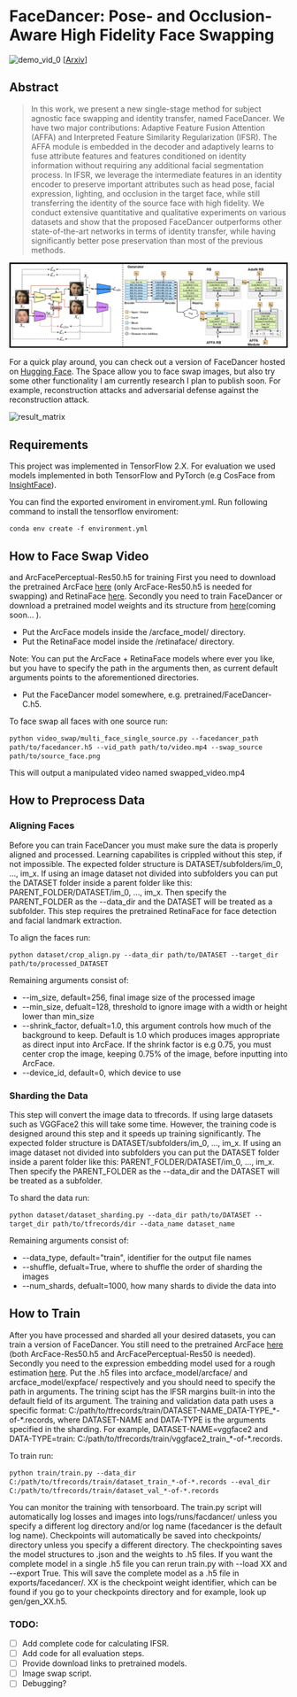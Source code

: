 # FaceDancer: Pose- and Occlusion-Aware High Fidelity Face Swapping
![demo_vid_0](assets/133_to_4.gif)
\[[Arxiv](https://arxiv.org/abs/2210.10473)\]
## Abstract
>In this work, we present a new single-stage method for
>subject agnostic face swapping and identity transfer, named
>FaceDancer. We have two major contributions: Adaptive
>Feature Fusion Attention (AFFA) and Interpreted Feature
>Similarity Regularization (IFSR). The AFFA module is embedded
> in the decoder and adaptively learns to fuse attribute
> features and features conditioned on identity information
> without requiring any additional facial segmentation process.
>In IFSR, we leverage the intermediate features
> in an identity encoder to preserve important attributes
> such as head pose, facial expression, lighting, and occlusion
> in the target face, while still transferring the identity
> of the source face with high fidelity. We conduct extensive
> quantitative and qualitative experiments on various
> datasets and show that the proposed FaceDancer outperforms
> other state-of-the-art networks in terms of identity
> transfer, while having significantly better pose preservation
> than most of the previous methods.

![overview](assets/facedancer_ov.png)

For a quick play around, you can check out a version of FaceDancer hosted on [Hugging Face](https://huggingface.co/spaces/felixrosberg/face-swap). The Space allow you to face swap images, but also try some other functionality I am currently research I plan to publish soon. For example, reconstruction attacks and adversarial defense against the reconstruction attack.

![result_matrix](assets/result_matrix.png)

## Requirements
This project was implemented in TensorFlow 2.X. For evaluation we used models implemented in both TensorFlow and PyTorch (e.g CosFace from [InsightFace](https://github.com/deepinsight/insightface/blob/master/recognition/arcface_torch)).

You can find the exported enviroment in enviroment.yml. Run following command to install the tensorflow enviroment:
```shell
conda env create -f environment.yml
```

## How to Face Swap Video
and ArcFacePerceptual-Res50.h5 for training
First you need to download the pretrained ArcFace [here](https://huggingface.co/felixrosberg/ArcFace) (only ArcFace-Res50.h5 is needed for swapping) and RetinaFace [here](https://huggingface.co/felixrosberg/RetinaFace). Secondly you need to train FaceDancer or download a pretrained model weights and its structure from [here](https://huggingface.co/felixrosberg/FaceDancer)(coming soon... ).
- Put the ArcFace models inside the /arcface_model/ directory.
- Put the RetinaFace model inside the /retinaface/ directory.

Note: You can put the ArcFace + RetinaFace models where ever you like, but you have to specify the path in the arguments then, as current default arguments points to the aforementioned directories.
- Put the FaceDancer model somewhere, e.g. pretrained/FaceDancer-C.h5.

To face swap all faces with one source run:
```shell
python video_swap/multi_face_single_source.py --facedancer_path path/to/facedancer.h5 --vid_path path/to/video.mp4 --swap_source path/to/source_face.png
```

This will output a manipulated video named swapped_video.mp4

## How to Preprocess Data

### Aligning Faces
Before you can train FaceDancer you must make sure the data is properly aligned and processed. Learning capabilites is crippled without this step, if not impossible. The expected folder structure is DATASET/subfolders/im_0, ..., im_x. If using an image dataset not divided into subfolders you can put the DATASET folder inside a parent folder like this: PARENT_FOLDER/DATASET/im_0, ..., im_x. Then specify the PARENT_FOLDER as the --data_dir and the DATASET will be treated as a subfolder. This step requires the pretrained RetinaFace for face detection and facial landmark extraction.

To align the faces run:
```shell
python dataset/crop_align.py --data_dir path/to/DATASET --target_dir path/to/processed_DATASET
```

Remaining arguments consist of:
- --im_size, default=256, final image size of the processed image
- --min_size, defualt=128, threshold to ignore image with a width or height lower than min_size
- --shrink_factor, defualt=1.0, this argument controls how much of the background to keep. Default is 1.0 which produces images appropriate as direct input into ArcFace. If the shrink factor is e.g 0.75, you must center crop the image, keeping 0.75% of the image, before inputting into ArcFace.
- --device_id, default=0, which device to use

### Sharding the Data
This step will convert the image data to tfrecords. If using large datasets such as VGGFace2 this will take some time. However, the training code is designed around this step and it speeds up training significantly. The expected folder structure is DATASET/subfolders/im_0, ..., im_x. If using an image dataset not divided into subfolders you can put the DATASET folder inside a parent folder like this: PARENT_FOLDER/DATASET/im_0, ..., im_x. Then specify the PARENT_FOLDER as the --data_dir and the DATASET will be treated as a subfolder.

To shard the data run:
```shell
python dataset/dataset_sharding.py --data_dir path/to/DATASET --target_dir path/to/tfrecords/dir --data_name dataset_name
```

Remaining arguments consist of:
- --data_type, default="train", identifier for the output file names
- --shuffle, defualt=True, where to shuffle the order of sharding the images
- --num_shards, defualt=1000, how many shards to divide the data into

## How to Train
After you have processed and sharded all your desired datasets, you can train a version of FaceDancer. You still need to the pretrained ArcFace [here](https://huggingface.co/felixrosberg/ArcFace) (both ArcFace-Res50.h5 and ArcFacePerceptual-Res50 is needed). Secondly you need to the expression embedding model used for a rough estimation [here](https://huggingface.co/felixrosberg/ExpressionEmbedder). Put the .h5 files into arcface_model/arcface/ and arcface_model/expface/ respectively and you should need to specify the path in arguments. The trining scipt has the IFSR margins built-in into the default field of its argument. The training and validation data path uses a specific format: C:/path/to/tfrecords/train/DATASET-NAME_DATA-TYPE_\*-of-\*.records, where DATASET-NAME and DATA-TYPE is the arguments specified in the sharding. For example, DATASET-NAME=vggface2 and DATA-TYPE=train: C:/path/to/tfrecords/train/vggface2_train_\*-of-\*.records.

To train run:
```shell
python train/train.py --data_dir C:/path/to/tfrecords/train/dataset_train_*-of-*.records --eval_dir C:/path/to/tfrecords/train/dataset_val_*-of-*.records
```

You can monitor the training with tensorboard. The train.py script will automatically log losses and images into logs/runs/facdancer/ unless you specify a different log directory and/or log name (facedancer is the default log name). Checkpoints will automatically be saved into checkpoints/ directory unless you specify a different directory. The checkpointing saves the model structures to .json and the weights to .h5 files. If you want the complete model in a single .h5 file you can rerun train.py with --load XX and --export True. This will save the complete model as a .h5 file in exports/facedancer/. XX is the checkpoint weight identifier, which can be found if you go to your checkpoints directory and for example, look up gen/gen_XX.h5.

### TODO:
- [ ] Add complete code for calculating IFSR.
- [ ] Add code for all evaluation steps.
- [ ] Provide download links to pretrained models.
- [ ] Image swap script.
- [ ] Debugging?
